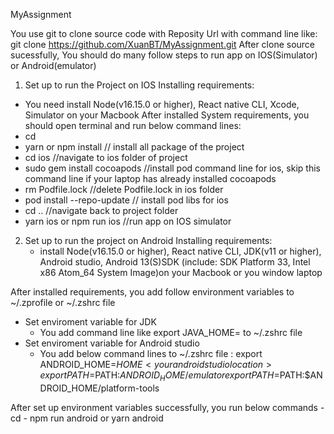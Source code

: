 MyAssignment

You use git to clone source code with Reposity Url with command line like: git clone https://github.com/XuanBT/MyAssignment.git
After clone source sucessfully, You should do many follow steps to run app on IOS(Simulator) or Android(emulator)

1. Set up to run the Project on IOS
  Installing requirements:
  - You need install Node(v16.15.0 or higher), React native CLI, Xcode, Simulator on your Macbook
  After installed System requirements, you should open terminal and run below command lines:
  - cd <Project folder>
  - yarn or npm install // install all package of the project
  - cd ios //navigate to ios folder of project
  - sudo gem install cocoapods //install pod command line for ios, skip this command line if your laptop has already installed cocoapods
  - rm Podfile.lock   //delete Podfile.lock in ios folder
  - pod install --repo-update   // install pod libs for ios
  - cd .. //navigate back to project folder
  - yarn ios or npm run ios  //run app on IOS simulator

2. Set up to run the project on Android
  Installing requirements:
   - install Node(v16.15.0 or higher), React native CLI, JDK(v11 or higher), Android studio, Android 13(S)SDK (include: SDK Platform 33, Intel x86 Atom_64 System Image)on your Macbook or you window laptop

  After installed requirements, you add follow environment variables to ~/.zprofile or ~/.zshrc file
   + Set enviroment variable for JDK
     - You add command line like export JAVA_HOME=<your JDK installation location> to  ~/.zshrc file
   + Set enviroment variable for Android studio
     - You add below command lines to ~/.zshrc file :
       export ANDROID_HOME=$HOME<your android studio location>
       export PATH=$PATH:$ANDROID_HOME/emulator
       export PATH=$PATH:$ANDROID_HOME/platform-tools
  
  After set up environment variables successfully, you run below commands
    - cd <Project directory>
    - npm run android or yarn android
